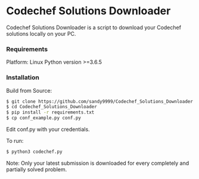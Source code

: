 # Codechef Solutions Downloader

 Codechef Solutions Downloader is a script to download your Codechef solutions locally on your PC.
 
### Requirements
Platform: Linux
Python version >=3.6.5

### Installation

Build from Source:
```sh
$ git clone https://github.com/sandy9999/Codechef_Solutions_Downloader
$ cd Codechef_Solutions_Downloader
$ pip install -r requirements.txt
$ cp conf_example.py conf.py
```
Edit conf.py with your credentials.

To run:
```sh
$ python3 codechef.py
```

Note: Only your latest submission is downloaded for every completely and partially solved problem.
